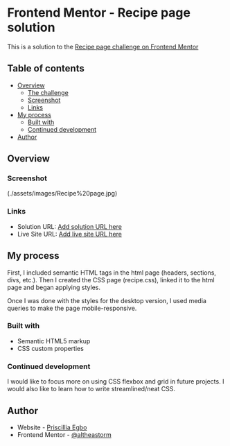 # Frontend Mentor - Recipe page solution

This is a solution to the [Recipe page challenge on Frontend Mentor](https://www.frontendmentor.io/challenges/recipe-page-KiTsR8QQKm)

## Table of contents

- [Overview](#overview)
  - [The challenge](#the-challenge)
  - [Screenshot](#screenshot)
  - [Links](#links)
- [My process](#my-process)
  - [Built with](#built-with)
  - [Continued development](#continued-development)
- [Author](#author)


## Overview

### Screenshot

(./assets/images/Recipe%20page.jpg)

### Links

- Solution URL: [Add solution URL here](https://your-solution-url.com)
- Live Site URL: [Add live site URL here](https://your-live-site-url.com)

## My process
First, I included semantic HTML tags in the html page (headers, sections, divs, etc.). Then I created the CSS page (recipe.css), linked it to the html page and began applying styles. 

Once I was done with the styles for the desktop version, I used media queries to make the page mobile-responsive. 

### Built with

- Semantic HTML5 markup
- CSS custom properties

### Continued development

I would like to focus more on using CSS flexbox and grid in future projects. I would also like to learn how to write streamlined/neat CSS. 

## Author

- Website - [Priscillia Egbo](https://www.altheastorm.com)
- Frontend Mentor - [@altheastorm](https://www.frontendmentor.io/profile/altheastorm)
